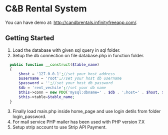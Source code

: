 # C&B Rental System

You can have demo at: http://candbrentals.infinityfreeapp.com/.

## Getting Started

1. Load the database with given sql query in sql folder.
2. Setup the db connection on file database.php in function folder.
```php
  public function __construct($table_name)
  {
      $host = '127.0.0.1';//set your host address
      $username = 'root';//set your host db username
      $password = '';//set your host db password
      $db = 'rent_vechile';//set your db name
      $this->conn = new PDO('mysql:dbname=' . $db . ';host=' . $host, $username, $password, [PDO::ATTR_ERRMODE => PDO::ERRMODE_EXCEPTION]);
      $this->table=$table_name;
  }
 ```
3. Finally load main.php inside home_page and use login detils from folder login_password.
4. For mail service PHP mailer has been used with PHP version 7.X
5. Setup strip account to use Strip API Payment.

